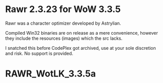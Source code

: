 # Rawr 2.3.23 for WoW 3.3.5

Rawr was a character optimizer developed by Astrylian.

Compiled Win32 binaries are on release as a mere convenience, however they include the resources (images) which the src lacks.

I snatched this before CodePlex got archived, use at your sole discretion and risk. No support is provided.
# RAWR_WotLK_3.3.5a
